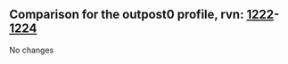 ## Comparison for the outpost0 profile, rvn: [1222](https://github.com/PRO100KatYT/FortniteProfileRevisions/tree/main/profiles/outpost0/1222%20outpost0.json)-[1224](https://github.com/PRO100KatYT/FortniteProfileRevisions/tree/main/profiles/outpost0/1224%20outpost0.json)

No changes
